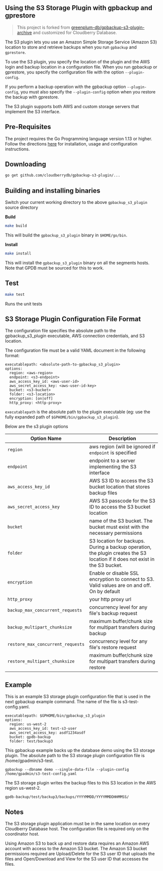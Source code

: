 ## Using the S3 Storage Plugin with gpbackup and gprestore

> This project is forked from [greenplum-db/gpbackup-s3-plugin-archive](https://github.com/greenplum-db/gpbackup-s3-plugin-archive/) and customized for Cloudberry Database.

The S3 plugin lets you use an Amazon Simple Storage Service (Amazon S3) location to store and retrieve backups when you run `gpbackup` and `gprestore`.

To use the S3 plugin, you specify the location of the plugin and the AWS login and backup location in a configuration file. When you run gpbackup or gprestore, you specify the configuration file with the option `--plugin-config`.

If you perform a backup operation with the gpbackup option `--plugin-config`, you must also specify the `--plugin-config` option when you restore the backup with gprestore.

The S3 plugin supports both AWS and custom storage servers that implement the S3 interface.

## Pre-Requisites

The project requires the Go Programming language version 1.13 or higher. Follow the directions [here](https://golang.org/doc/) for installation, usage and configuration instructions.

## Downloading

```bash
go get github.com/cloudberrydb/gpbackup-s3-plugin/...
```

## Building and installing binaries
Switch your current working directory to the above `gpbackup_s3_plugin` source directory

**Build**
```bash
make build
```
This will build the `gpbackup_s3_plugin` binary in `$HOME/go/bin`.

**Install**
```bash
make install
```
This will install the `gpbackup_s3_plugin` binary on all the segments hosts. Note that GPDB must be sourced for this to work.

## Test
```bash
make test
```
Runs the unit tests

## S3 Storage Plugin Configuration File Format
The configuration file specifies the absolute path to the gpbackup_s3_plugin executable, AWS connection credentials, and S3 location.

The configuration file must be a valid YAML document in the following format: 

```
executablepath: <absolute-path-to-gpbackup_s3_plugin>
options: 
  region: <aws-region>
  endpoint: <s3-endpoint>
  aws_access_key_id: <aws-user-id>
  aws_secret_access_key: <aws-user-id-key>
  bucket: <s3-bucket>
  folder: <s3-location>
  encryption: [on|off]
  http_proxy: <http-proxy>
 ```

`executablepath` is the absolute path to the plugin executable (eg: use the fully expanded path of `$GPHOME/bin/gpbackup_s3_plugin`).

Below are the s3 plugin options

| Option Name | Description |
| --- | --- |
| `region`      | aws region (will be ignored if `endpoint` is specified |
| `endpoint`    | endpoint to a server implementing the S3 interface |
| `aws_access_key_id`      | AWS S3 ID to access the S3 bucket location that stores backup files |
| `aws_secret_access_key`       | AWS S3 passcode for the S3 ID to access the S3 bucket location |
| `bucket` | name of the S3 bucket. The bucket must exist with the necessary permissions |
| `folder` | S3 location for backups. During a backup operation, the plugin creates the S3 location if it does not exist in the S3 bucket. |
| `encryption` | Enable or disable SSL encryption to connect to S3. Valid values are on and off. On by default |
| `http_proxy` | your http proxy url |
| `backup_max_concurrent_requests` | concurrency level for any file's backup request |
| `backup_multipart_chunksize` | maximum buffer/chunk size for multipart transfers during backup |
| `restore_max_concurrent_requests` | concurrency level for any file's restore request |
| `restore_multipart_chunksize` | maximum buffer/chunk size for multipart transfers during restore |

## Example
This is an example S3 storage plugin configuration file that is used in the next gpbackup example command. The name of the file is s3-test-config.yaml.

```
executablepath: $GPHOME/bin/gpbackup_s3_plugin
options: 
  region: us-west-2
  aws_access_key_id: test-s3-user
  aws_secret_access_key: asdf1234asdf
  bucket: gpdb-backup
  folder: test/backup3
```

This gpbackup example backs up the database demo using the S3 storage plugin. The absolute path to the S3 storage plugin configuration file is /home/gpadmin/s3-test.

```
gpbackup --dbname demo --single-data-file --plugin-config /home/gpadmin/s3-test-config.yaml
```
The S3 storage plugin writes the backup files to this S3 location in the AWS region us-west-2.

```
gpdb-backup/test/backup3/backups/YYYYMMDD/YYYYMMDDHHMMSS/
```

## Notes
The S3 storage plugin application must be in the same location on every Cloudberry Database host. The configuration file is required only on the coordinator host.

Using Amazon S3 to back up and restore data requires an Amazon AWS account with access to the Amazon S3 bucket. The Amazon S3 bucket permissions required are Upload/Delete for the S3 user ID that uploads the files and Open/Download and View for the S3 user ID that accesses the files.
